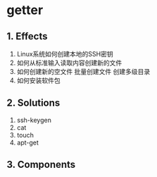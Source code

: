 # getter

## 1. **Effects**

1. Linux系统如何创建本地的SSH密钥
2. 如何从标准输入读取内容创建新的文件
3. 如何创建新的空文件 批量创建文件 创建多级目录
4. 如何安装软件包

## 2. **Solutions**

1. ssh-keygen
2. cat
3. touch
4. apt-get

## 3. **Components**
